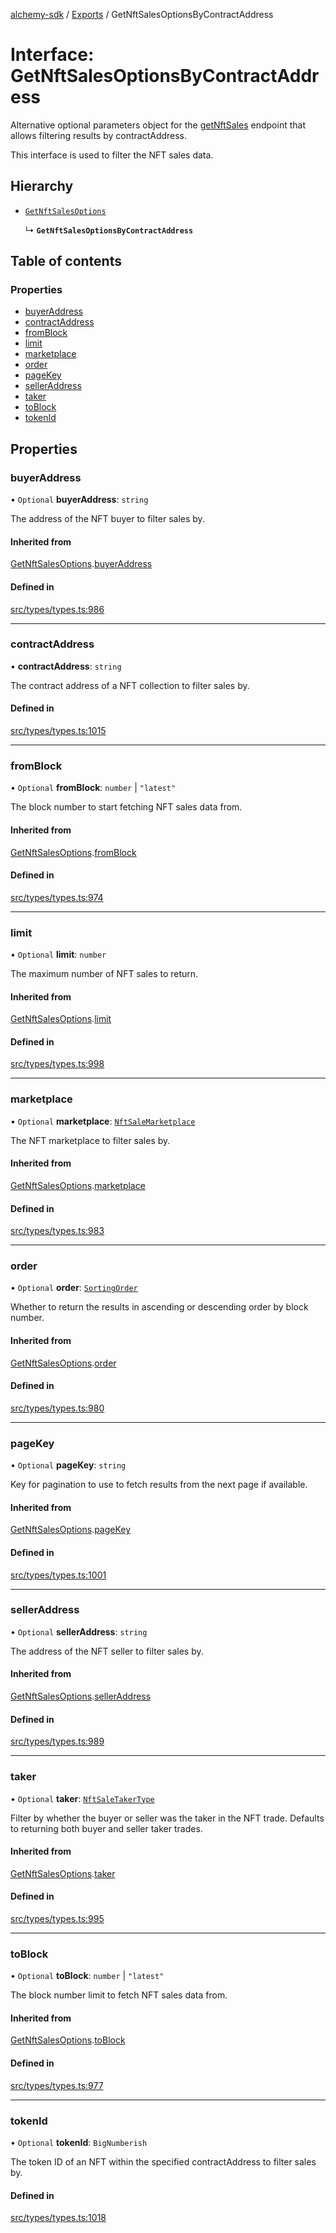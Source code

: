 [alchemy-sdk](../README.md) / [Exports](../modules.md) / GetNftSalesOptionsByContractAddress

# Interface: GetNftSalesOptionsByContractAddress

Alternative optional parameters object for the [getNftSales](../classes/NftNamespace.md#getnftsales) endpoint
that allows filtering results by contractAddress.

This interface is used to filter the NFT sales data.

## Hierarchy

- [`GetNftSalesOptions`](GetNftSalesOptions.md)

  ↳ **`GetNftSalesOptionsByContractAddress`**

## Table of contents

### Properties

- [buyerAddress](GetNftSalesOptionsByContractAddress.md#buyeraddress)
- [contractAddress](GetNftSalesOptionsByContractAddress.md#contractaddress)
- [fromBlock](GetNftSalesOptionsByContractAddress.md#fromblock)
- [limit](GetNftSalesOptionsByContractAddress.md#limit)
- [marketplace](GetNftSalesOptionsByContractAddress.md#marketplace)
- [order](GetNftSalesOptionsByContractAddress.md#order)
- [pageKey](GetNftSalesOptionsByContractAddress.md#pagekey)
- [sellerAddress](GetNftSalesOptionsByContractAddress.md#selleraddress)
- [taker](GetNftSalesOptionsByContractAddress.md#taker)
- [toBlock](GetNftSalesOptionsByContractAddress.md#toblock)
- [tokenId](GetNftSalesOptionsByContractAddress.md#tokenid)

## Properties

### buyerAddress

• `Optional` **buyerAddress**: `string`

The address of the NFT buyer to filter sales by.

#### Inherited from

[GetNftSalesOptions](GetNftSalesOptions.md).[buyerAddress](GetNftSalesOptions.md#buyeraddress)

#### Defined in

[src/types/types.ts:986](https://github.com/alchemyplatform/alchemy-sdk-js/blob/0c05b32/src/types/types.ts#L986)

___

### contractAddress

• **contractAddress**: `string`

The contract address of a NFT collection to filter sales by.

#### Defined in

[src/types/types.ts:1015](https://github.com/alchemyplatform/alchemy-sdk-js/blob/0c05b32/src/types/types.ts#L1015)

___

### fromBlock

• `Optional` **fromBlock**: `number` \| ``"latest"``

The block number to start fetching NFT sales data from.

#### Inherited from

[GetNftSalesOptions](GetNftSalesOptions.md).[fromBlock](GetNftSalesOptions.md#fromblock)

#### Defined in

[src/types/types.ts:974](https://github.com/alchemyplatform/alchemy-sdk-js/blob/0c05b32/src/types/types.ts#L974)

___

### limit

• `Optional` **limit**: `number`

The maximum number of NFT sales to return.

#### Inherited from

[GetNftSalesOptions](GetNftSalesOptions.md).[limit](GetNftSalesOptions.md#limit)

#### Defined in

[src/types/types.ts:998](https://github.com/alchemyplatform/alchemy-sdk-js/blob/0c05b32/src/types/types.ts#L998)

___

### marketplace

• `Optional` **marketplace**: [`NftSaleMarketplace`](../enums/NftSaleMarketplace.md)

The NFT marketplace to filter sales by.

#### Inherited from

[GetNftSalesOptions](GetNftSalesOptions.md).[marketplace](GetNftSalesOptions.md#marketplace)

#### Defined in

[src/types/types.ts:983](https://github.com/alchemyplatform/alchemy-sdk-js/blob/0c05b32/src/types/types.ts#L983)

___

### order

• `Optional` **order**: [`SortingOrder`](../enums/SortingOrder.md)

Whether to return the results in ascending or descending order by block number.

#### Inherited from

[GetNftSalesOptions](GetNftSalesOptions.md).[order](GetNftSalesOptions.md#order)

#### Defined in

[src/types/types.ts:980](https://github.com/alchemyplatform/alchemy-sdk-js/blob/0c05b32/src/types/types.ts#L980)

___

### pageKey

• `Optional` **pageKey**: `string`

Key for pagination to use to fetch results from the next page if available.

#### Inherited from

[GetNftSalesOptions](GetNftSalesOptions.md).[pageKey](GetNftSalesOptions.md#pagekey)

#### Defined in

[src/types/types.ts:1001](https://github.com/alchemyplatform/alchemy-sdk-js/blob/0c05b32/src/types/types.ts#L1001)

___

### sellerAddress

• `Optional` **sellerAddress**: `string`

The address of the NFT seller to filter sales by.

#### Inherited from

[GetNftSalesOptions](GetNftSalesOptions.md).[sellerAddress](GetNftSalesOptions.md#selleraddress)

#### Defined in

[src/types/types.ts:989](https://github.com/alchemyplatform/alchemy-sdk-js/blob/0c05b32/src/types/types.ts#L989)

___

### taker

• `Optional` **taker**: [`NftSaleTakerType`](../enums/NftSaleTakerType.md)

Filter by whether the buyer or seller was the taker in the NFT trade.
Defaults to returning both buyer and seller taker trades.

#### Inherited from

[GetNftSalesOptions](GetNftSalesOptions.md).[taker](GetNftSalesOptions.md#taker)

#### Defined in

[src/types/types.ts:995](https://github.com/alchemyplatform/alchemy-sdk-js/blob/0c05b32/src/types/types.ts#L995)

___

### toBlock

• `Optional` **toBlock**: `number` \| ``"latest"``

The block number limit to fetch NFT sales data from.

#### Inherited from

[GetNftSalesOptions](GetNftSalesOptions.md).[toBlock](GetNftSalesOptions.md#toblock)

#### Defined in

[src/types/types.ts:977](https://github.com/alchemyplatform/alchemy-sdk-js/blob/0c05b32/src/types/types.ts#L977)

___

### tokenId

• `Optional` **tokenId**: `BigNumberish`

The token ID of an NFT within the specified contractAddress to filter sales by.

#### Defined in

[src/types/types.ts:1018](https://github.com/alchemyplatform/alchemy-sdk-js/blob/0c05b32/src/types/types.ts#L1018)
